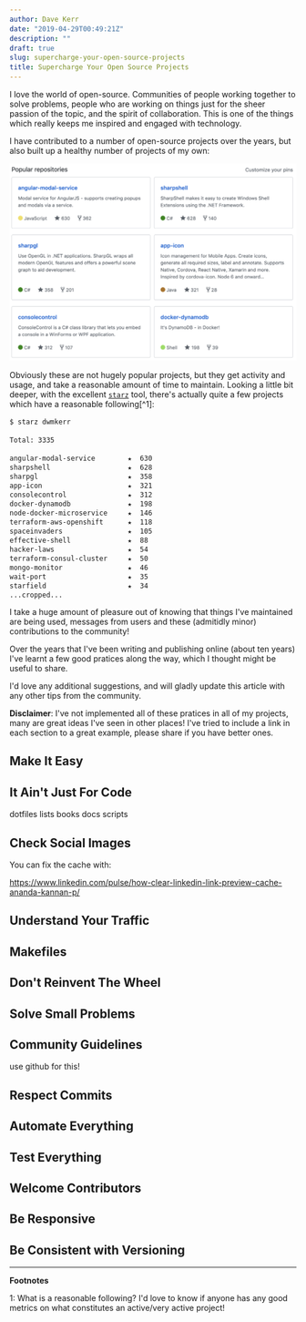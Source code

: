```yaml
---
author: Dave Kerr
date: "2019-04-29T00:49:21Z"
description: ""
draft: true
slug: supercharge-your-open-source-projects
title: Supercharge Your Open Source Projects
---
```



I love the world of open-source. Communities of people working together to solve problems, people who are working on things just for the sheer passion of the topic, and the spirit of collaboration. This is one of the things which really keeps me inspired and engaged with technology.

I have contributed to a number of open-source projects over the years, but also built up a healthy number of projects of my own:

![github-repos](images/github-repos.png)

Obviously these are not hugely popular projects, but they get activity and usage, and take a reasonable amount of time to maintain. Looking a little bit deeper, with the excellent [`starz`](https://github.com/yyx990803/starz) tool, there's actually quite a few projects which have a reasonable following[^1]:

```
$ starz dwmkerr

Total: 3335

angular-modal-service        ★  630
sharpshell                   ★  628
sharpgl                      ★  358
app-icon                     ★  321
consolecontrol               ★  312
docker-dynamodb              ★  198
node-docker-microservice     ★  146
terraform-aws-openshift      ★  118
spaceinvaders                ★  105
effective-shell              ★  88
hacker-laws                  ★  54
terraform-consul-cluster     ★  50
mongo-monitor                ★  46
wait-port                    ★  35
starfield                    ★  34
...cropped...
```

I take a huge amount of pleasure out of knowing that things I've maintained are being used, messages from users and these (admitidly minor) contributions to the community!

Over the years that I've been writing and publishing online (about ten years) I've learnt a few good pratices along the way, which I thought might be useful to share.

I'd love any additional suggestions, and will gladly update this article with any other tips from the community.

**Disclaimer**: I've not implemented all of these pratices in all of my projects, many are great ideas I've seen in other places! I've tried to include a link in each section to a great example, please share if you have better ones.

## Make It Easy

## It Ain't Just For Code

dotfiles
lists
books
docs
scripts

## Check Social Images

You can fix the cache with:

https://www.linkedin.com/pulse/how-clear-linkedin-link-preview-cache-ananda-kannan-p/

## Understand Your Traffic

## Makefiles

## Don't Reinvent The Wheel

## Solve Small Problems

## Community Guidelines

use github for this!

## Respect Commits

## Automate Everything

## Test Everything

## Welcome Contributors

## Be Responsive

## Be Consistent with Versioning



---

**Footnotes**

1: What is a reasonable following? I'd love to know if anyone has any good metrics on what constitutes an active/very active project!

